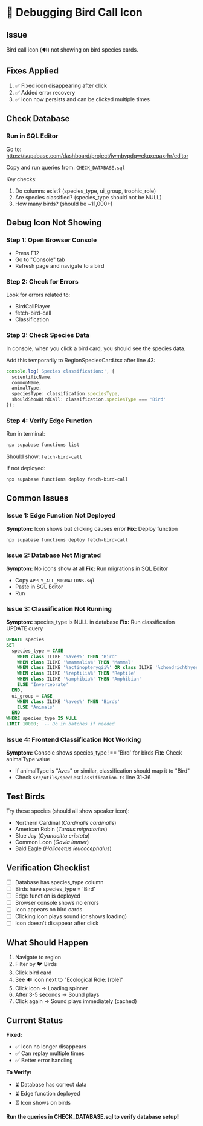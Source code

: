 # 🐛 Debugging Bird Call Icon

## Issue
Bird call icon (🔊) not showing on bird species cards.

## Fixes Applied
1. ✅ Fixed icon disappearing after click
2. ✅ Added error recovery
3. ✅ Icon now persists and can be clicked multiple times

## Check Database

### Run in SQL Editor
Go to: https://supabase.com/dashboard/project/iwmbvpdqwekgxegaxrhr/editor

Copy and run queries from: `CHECK_DATABASE.sql`

Key checks:
1. Do columns exist? (species_type, ui_group, trophic_role)
2. Are species classified? (species_type should not be NULL)
3. How many birds? (should be ~11,000+)

## Debug Icon Not Showing

### Step 1: Open Browser Console
- Press F12
- Go to "Console" tab
- Refresh page and navigate to a bird

### Step 2: Check for Errors
Look for errors related to:
- BirdCallPlayer
- fetch-bird-call
- Classification

### Step 3: Check Species Data
In console, when you click a bird card, you should see the species data.

Add this temporarily to RegionSpeciesCard.tsx after line 43:
```typescript
console.log('Species classification:', {
  scientificName,
  commonName,
  animalType,
  speciesType: classification.speciesType,
  shouldShowBirdCall: classification.speciesType === 'Bird'
});
```

### Step 4: Verify Edge Function
Run in terminal:
```bash
npx supabase functions list
```

Should show: `fetch-bird-call`

If not deployed:
```bash
npx supabase functions deploy fetch-bird-call
```

## Common Issues

### Issue 1: Edge Function Not Deployed
**Symptom:** Icon shows but clicking causes error
**Fix:** Deploy function
```bash
npx supabase functions deploy fetch-bird-call
```

### Issue 2: Database Not Migrated
**Symptom:** No icons show at all
**Fix:** Run migrations in SQL Editor
- Copy `APPLY_ALL_MIGRATIONS.sql`
- Paste in SQL Editor
- Run

### Issue 3: Classification Not Running
**Symptom:** species_type is NULL in database
**Fix:** Run classification UPDATE query
```sql
UPDATE species
SET
  species_type = CASE
    WHEN class ILIKE '%aves%' THEN 'Bird'
    WHEN class ILIKE '%mammalia%' THEN 'Mammal'
    WHEN class ILIKE '%actinopterygii%' OR class ILIKE '%chondrichthyes%' THEN 'Fish'
    WHEN class ILIKE '%reptilia%' THEN 'Reptile'
    WHEN class ILIKE '%amphibia%' THEN 'Amphibian'
    ELSE 'Invertebrate'
  END,
  ui_group = CASE
    WHEN class ILIKE '%aves%' THEN 'Birds'
    ELSE 'Animals'
  END
WHERE species_type IS NULL
LIMIT 10000;  -- Do in batches if needed
```

### Issue 4: Frontend Classification Not Working
**Symptom:** Console shows species_type !== 'Bird' for birds
**Fix:** Check animalType value
- If animalType is "Aves" or similar, classification should map it to "Bird"
- Check `src/utils/speciesClassification.ts` line 31-36

## Test Birds

Try these species (should all show speaker icon):
- Northern Cardinal (*Cardinalis cardinalis*)
- American Robin (*Turdus migratorius*)
- Blue Jay (*Cyanocitta cristata*)
- Common Loon (*Gavia immer*)
- Bald Eagle (*Haliaeetus leucocephalus*)

## Verification Checklist

- [ ] Database has species_type column
- [ ] Birds have species_type = 'Bird'
- [ ] Edge function is deployed
- [ ] Browser console shows no errors
- [ ] Icon appears on bird cards
- [ ] Clicking icon plays sound (or shows loading)
- [ ] Icon doesn't disappear after click

## What Should Happen

1. Navigate to region
2. Filter by 🐦 Birds
3. Click bird card
4. See 🔊 icon next to "Ecological Role: [role]"
5. Click icon → Loading spinner
6. After 3-5 seconds → Sound plays
7. Click again → Sound plays immediately (cached)

## Current Status

**Fixed:**
- ✅ Icon no longer disappears
- ✅ Can replay multiple times
- ✅ Better error handling

**To Verify:**
- ⏳ Database has correct data
- ⏳ Edge function deployed
- ⏳ Icon shows on birds

**Run the queries in CHECK_DATABASE.sql to verify database setup!**
